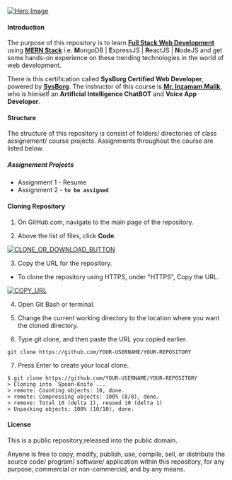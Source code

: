 [![Hero Image](https://miro.medium.com/max/1400/1*FVtCyRdJ6KOr4YswTtwMeA.jpeg "Hero Image")](# "Hero Image")

#### Introduction

The purpose of this repository is to learn [**Full Stack Web Development**](https://www.geeksforgeeks.org/what-is-full-stack-development/ "**Full Stack Web Development**") using [**MERN Stack**](https://www.mongodb.com/mern-stack "**MERN Stack**") i.e. **M**ongoDB | **E**xpressJS | **R**eactJS | **N**odeJS and get some hands-on experience on these trending technologies in the world of web development.

There is this certification called **SysBorg Certified Web Developer**, powered by [**SysBorg**](https://sysborg.com/ "**SysBorg**"). The instructor of this course is [**Mr. Inzamam Malik**](https://www.upwork.com/freelancers/~014998370bf4b28c01/ "**Mr. Inzamam Malik**"), who is himself an **Artificial Intelligence ChatBOT** and **Voice App Developer**.

#### Structure

The structure of this repository is consist of folders/ directories of class assignement/ course projects. Assignments throughout the course are listed below.

##### Assignement Projects

- Assignment 1 - Resume
- Assignment 2 - **`to be assigned`**

#### Cloning Repository

1. On GitHub.com, navigate to the main page of the repository.

2. Above the list of files, click **Code**.

[![CLONE_OR_DOWNLOAD_BUTTON](https://docs.github.com/assets/cb-20363/images/help/repository/code-button.png "CLONE_OR_DOWNLOAD_BUTTON")](# "CLONE_OR_DOWNLOAD_BUTTON")

3. Copy the URL for the repository.

- To clone the repository using HTTPS, under "HTTPS", Copy the URL.

[![COPY_URL](https://docs.github.com/assets/cb-33207/images/help/repository/https-url-clone-cli.png "COPY_URL")](# "COPY_URL")

4. Open Git Bash or terminal.

5. Change the current working directory to the location where you want the cloned directory.

6. Type git clone, and then paste the URL you copied earlier.

```git_bash
git clone https://github.com/YOUR-USERNAME/YOUR-REPOSITORY
```

7. Press Enter to create your local clone.
```
$ git clone https://github.com/YOUR-USERNAME/YOUR-REPOSITORY
> Cloning into `Spoon-Knife`...
> remote: Counting objects: 10, done.
> remote: Compressing objects: 100% (8/8), done.
> remove: Total 10 (delta 1), reused 10 (delta 1)
> Unpacking objects: 100% (10/10), done.
```

#### License

This is a public repository,released into the public domain.

Anyone is free to copy, modify, publish, use, compile, sell, or distribute the source code/ program/ software/ application within this repository, for any purpose, commercial or non-commercial, and by any means.